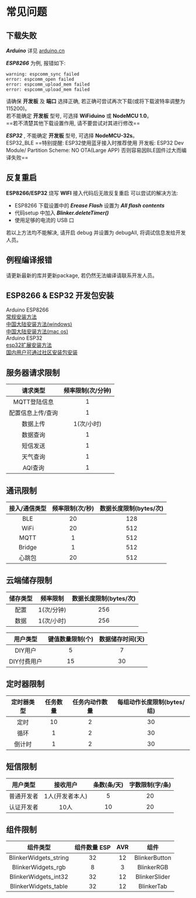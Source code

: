 # 常见问题


## 下载失败
***Arduino*** 详见 [arduino.cn](https://www.arduino.cn/thread-1066-1-1.html)   

***ESP8266*** 为例, 报错如下:
```
warning: espcomm_sync failed
error: espcomm_open failed
error: espcomm_upload_mem failed
error: espcomm_upload_mem failed
```
请确保 **开发板** 及 **端口** 选择正确, 若正确可尝试再次下载(或将下载波特率调整为115200)。  
若不能确定 **开发板** 型号, 可选择 **WiFiduino** 或 **NodeMCU 1.0**。  
==若不清楚其他下载设置作用, 请不要尝试对其进行修改==  

***ESP32*** , 不能确定 **开发板** 型号, 可选择 **NodeMCU-32s**。  
ESP32_BLE ==特别提醒: ESP32使用蓝牙接入时推荐使用 开发板: ESP32 Dev Module/ Partition Scheme: NO OTA(Large APP) 否则容易因BLE固件过大而编译失败==  

## 反复重启
**ESP8266/ESP32** 烧写 **WIFI** 接入代码后无故反复重启
可以尝试的解决方法:
- ESP8266 下载设置中的 ***Erease Flash*** 设置为 ***All flash contents***  
- 代码setup 中加入 ***Blinker.deleteTimer()***  
- 使用足够的电流的 USB 口  

若以上方法均不能解决, 请开启 debug 并设置为 debugAll, 将调试信息发给开发人员。  

## 例程编译报错
请更新最新的库并更新package, 若仍然无法编译请联系开发人员。

## ESP8266 & ESP32 开发包安装
Arduino ESP8266  
[常规安装方法](https://www.arduino.cn/thread-75969-1-1.html)  
[中国大陆安装方法(windows)](https://www.arduino.cn/thread-76029-1-1.html)  
[中国大陆安装方法(mac os)](https://www.arduino.cn/thread-76222-1-1.html)  
Arduino ESP32  
[esp32扩展安装方法](https://github.com/espressif/arduino-esp32)  
[国内用户可通过社区安装包安装](https://www.arduino.cn/thread-81194-1-1.html)  

## 服务器请求限制
| 请求类型 | 频率限制(次/分钟) |
| :-: | :-: |
| MQTT登陆信息 | 1 |
| 配置信息上传/查询 | 1 |
| 数据上传 | 1(次/小时) |
| 数据查询 | 1 |
| 短信发送 | 1 |
| 天气查询 | 1 |
| AQI查询 | 1 |

## 通讯限制
| 接入/通信类型 | 频率限制(次/秒) | 数据长度限制(bytes/次) |
| :-: | :-: | :-: |
| BLE | 20 | 128 |
| WiFi | 20 | 512 |
| MQTT | 1 | 512 |
| Bridge | 1 | 512 |
| 心跳包 | 20 | 512 |

## 云端储存限制
| 储存类型 | 频率限制 | 数据长度限制(bytes/次) |
| :-: | :-: | :-: |
| 配置 | 1(次/分钟) | 256 |
| 数据 | 1(次/小时) | 256 |

| 用户类型 | 键值数量限制(个) | 数据储存时间(天) |
| :-: | :-: | :-: |
| DIY用户 | 5 | 7 |
| DIY付费用户 | 15 | 30 |

## 定时器限制
| 定时器类型 | 任务数量 | 任务内动作数量 | 每组动作长度限制(bytes/组) |
| :-: | :-: | :-: | :-: |
| 定时 | 10 | 2 | 30 |
| 循环 | 1 | 2 | 30 |
| 倒计时 | 1 | 2 | 30 |

## 短信限制
| 用户类型 | 接收用户 | 条数(条/天) | 字数限制(字/条) |
| :-: | :-: | :-: | :-: |
| 普通开发者 | 1人(开发者本人) | 5 | 20 |
| 认证开发者 | 10人 | 10 | 20 |

## 组件限制
| 组件类型 | 组件数量 ESP | AVR | 组件 |
| :-: | :-: | :-: | :-: |
| BlinkerWidgets_string | 32 | 12 | BlinkerButton |
| BlinkerWidgets_rgb | 8 | 3 | BlinkerRGB |
| BlinkerWidgets_int32 | 32 | 12 | BlinkerSlider |
| BlinkerWidgets_table | 32 | 12 | BlinkerTab |
